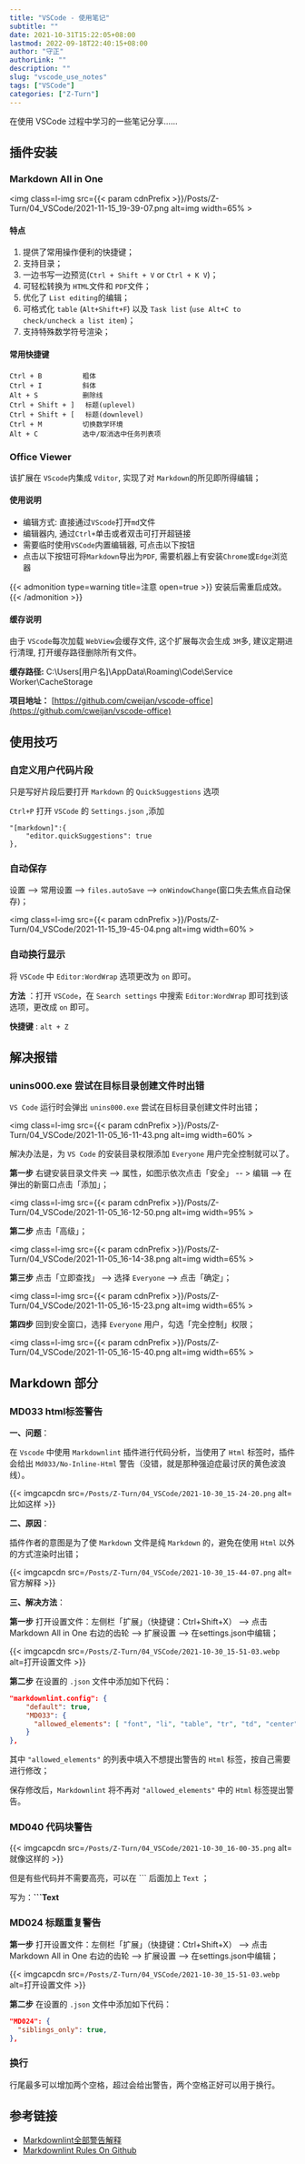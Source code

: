 ```yaml
---
title: "VSCode - 使用笔记"
subtitle: ""
date: 2021-10-31T15:22:05+08:00
lastmod: 2022-09-18T22:40:15+08:00
author: "守正"
authorLink: ""
description: ""
slug: "vscode_use_notes"
tags: ["VSCode"]
categories: ["Z-Turn"]
---
```

在使用 VSCode 过程中学习的一些笔记分享……

<!--more-->

## 插件安装

### Markdown All in One

<img class=l-img src={{< param cdnPrefix >}}/Posts/Z-Turn/04_VSCode/2021-11-15_19-39-07.png alt=img width=65% >

#### 特点

1. 提供了常用操作便利的快捷键；
2. 支持目录；
3. 一边书写一边预览(`Ctrl + Shift + V` or `Ctrl + K V`)；
4. 可轻松转换为 `HTML`文件和 `PDF`文件；
5. 优化了 `List editing`的编辑；
6. 可格式化 `table` (`Alt+Shift+F`) 以及 `Task list` (`use Alt+C to check/uncheck a list item`)；
7. 支持特殊数学符号渲染；

#### 常用快捷键

```Text
Ctrl + B　　　　　　粗体
Ctrl + I　　　　　　斜体
Alt + S　　　　　　 删除线
Ctrl + Shift + ]　 标题(uplevel)
Ctrl + Shift + [ 　标题(downlevel)
Ctrl + M　　　　　　切换数学环境
Alt + C　　　　　　 选中/取消选中任务列表项
```

### Office Viewer

该扩展在 `VScode`内集成 `Vditor`, 实现了对 `Markdown`的所见即所得编辑；

#### 使用说明

* 编辑方式: 直接通过`VScode`打开`md`文件
* 编辑器内, 通过`Ctrl+`单击或者双击可打开超链接
* 需要临时使用`VSCode`内置编辑器, 可点击以下按钮
* 点击以下按钮可将`Markdown`导出为`PDF`, 需要机器上有安装`Chrome`或`Edge`浏览器

{{< admonition type=warning title=注意 open=true >}}
安装后需重启成效。
{{< /admonition >}}

#### 缓存说明

由于 `VScode`每次加载 `WebView`会缓存文件, 这个扩展每次会生成 `3M`多, 建议定期进行清理, 打开缓存路径删除所有文件。

**缓存路径:** C:\Users[用户名]\AppData\Roaming\Code\Service Worker\CacheStorage

**项目地址：** [https://github.com/cweijan/vscode-office](https://github.com/cweijan/vscode-office)

## 使用技巧

### 自定义用户代码片段

只是写好片段后要打开 `Markdown` 的 `QuickSuggestions` 选项

`Ctrl+P` 打开 `VSCode` 的 `Settings.json` ,添加

```
"[markdown]":{
 	"editor.quickSuggestions": true
},
```

### 自动保存

设置 --> 常用设置 --> `files.autoSave` --> `onWindowChange`(窗口失去焦点自动保存)；

<img class=l-img src={{< param cdnPrefix >}}/Posts/Z-Turn/04_VSCode/2021-11-15_19-45-04.png alt=img width=60% >

### 自动换行显示

将 `VSCode` 中 `Editor:WordWrap` 选项更改为 `on` 即可。

**方法** ：打开 `VSCode`，在 `Search settings` 中搜索 `Editor:WordWrap` 即可找到该选项，更改成 `on` 即可。

**快捷键** : `alt + Z`

## 解决报错

### unins000.exe 尝试在目标目录创建文件时出错

`VS Code` 运行时会弹出 `unins000.exe` 尝试在目标目录创建文件时出错；

<img class=l-img src={{< param cdnPrefix >}}/Posts/Z-Turn/04_VSCode/2021-11-05_16-11-43.png alt=img width=60% >

解决办法是，为 `VS Code` 的安装目录权限添加 `Everyone` 用户完全控制就可以了。

**第一步** 右键安装目录文件夹 --> 属性，如图示依次点击「安全」 -- > 编辑 --> 在弹出的新窗口点击「添加」；

<img class=l-img src={{< param cdnPrefix >}}/Posts/Z-Turn/04_VSCode/2021-11-05_16-12-50.png alt=img width=95% >

**第二步** 点击「高级」；

<img class=l-img src={{< param cdnPrefix >}}/Posts/Z-Turn/04_VSCode/2021-11-05_16-14-38.png alt=img width=65% >

**第三步** 点击「立即查找」 --> 选择 `Everyone` --> 点击「确定」；

<img class=l-img src={{< param cdnPrefix >}}/Posts/Z-Turn/04_VSCode/2021-11-05_16-15-23.png alt=img width=65% >

**第四步** 回到安全窗口，选择 `Everyone` 用户，勾选「完全控制」权限；

<img class=l-img src={{< param cdnPrefix >}}/Posts/Z-Turn/04_VSCode/2021-11-05_16-15-40.png alt=img width=65% >

## Markdown 部分

### MD033 html标签警告

**一、问题**：

在 `Vscode` 中使用 `Markdownlint` 插件进行代码分析，当使用了 `Html` 标签时，插件会给出 `Md033/No-Inline-Html` 警告（没错，就是那种强迫症最讨厌的黄色波浪线）。

{{< imgcapcdn src=`/Posts/Z-Turn/04_VSCode/2021-10-30_15-24-20.png` alt=比如这样 >}}

**二、原因**：

插件作者的意图是为了使 `Markdown` 文件是纯 `Markdown` 的，避免在使用 `Html` 以外的方式渲染时出错；

{{< imgcapcdn src=`/Posts/Z-Turn/04_VSCode/2021-10-30_15-44-07.png` alt=官方解释 >}}

**三、解决方法**：

**第一步** 打开设置文件：左侧栏「扩展」（快捷键：Ctrl+Shift+X） --> 点击 Markdown All in One 右边的齿轮 --> 扩展设置 --> 在settings.json中编辑；

{{< imgcapcdn src=`/Posts/Z-Turn/04_VSCode/2021-10-30_15-51-03.webp` alt=打开设置文件 >}}

**第二步** 在设置的 `.json` 文件中添加如下代码：

```json
"markdownlint.config": {
    "default": true,
    "MD033": {
      "allowed_elements": [ "font", "li", "table", "tr", "td", "center", "br" ]
    }
},
```

其中 `"allowed_elements"` 的列表中填入不想提出警告的 `Html` 标签，按自己需要进行修改；

保存修改后，`Markdownlint` 将不再对 `"allowed_elements"` 中的 `Html` 标签提出警告。

### MD040 代码块警告

{{< imgcapcdn src=`/Posts/Z-Turn/04_VSCode/2021-10-30_16-00-35.png` alt=就像这样的 >}}

但是有些代码并不需要高亮，可以在 ``` 后面加上 `Text` ；

写为：**```Text**

### MD024 标题重复警告

**第一步** 打开设置文件：左侧栏「扩展」（快捷键：Ctrl+Shift+X） --> 点击 Markdown All in One 右边的齿轮 --> 扩展设置 --> 在settings.json中编辑；

{{< imgcapcdn src=`/Posts/Z-Turn/04_VSCode/2021-10-30_15-51-03.webp` alt=打开设置文件 >}}

**第二步** 在设置的 `.json` 文件中添加如下代码：

```json
"MD024": {
  "siblings_only": true,
},
```

### 换行

行尾最多可以增加两个空格，超过会给出警告，两个空格正好可以用于换行。

## 参考链接

- [Markdownlint全部警告解释](https://github.com/DavidAnson/markdownlint/blob/v0.21.0/doc/Rules.md)
- [Markdownlint Rules On Github](https://github.com/DavidAnson/markdownlint/blob/v0.21.0/doc/Rules.md#md033)
